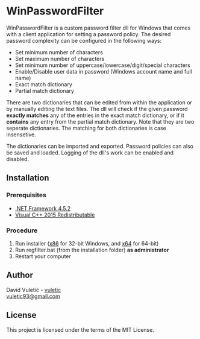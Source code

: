 # WinPasswordFilter
WinPasswordFilter is a custom password filter dll for Windows that comes with a client application for setting a password policy. The desired password complexity can be configured in the following ways:
+ Set minimum number of characters
+ Set maximum number of characters
+ Set minimum number of uppercase/lowercase/digit/special characters
+ Enable/Disable user data in password (Windows account name and full name)
+ Exact match dictionary
+ Partial match dictionary

There are two dictionaries that can be edited from within the application or by manually editing the text files. The dll will check if the given password **exactly matches** any of the entries in the exact match dictionary, or if it **contains** any entry from the partial match dictionary. Note that they are two seperate dictionaries. The matching for both dictionaries is case insensetive.

The dictionaries can be imported and exported. Password policies can also be saved and loaded. Logging of the dll's work can be enabled and disabled.

## Installation
### Prerequisites
+ [.NET Framework 4.5.2](https://www.microsoft.com/en-us/download/details.aspx?id=42642)
+ [Visual C++ 2015 Redistributable](https://www.microsoft.com/en-us/download/details.aspx?id=48145)
### Procedure
1. Run installer ([x86](https://ufile.io/brdii) for 32-bit Windows, and [x64](https://ufile.io/paeeg) for 64-bit)
2. Run regfilter.bat (from the installation folder) **as administrator**
3. Restart your computer  

## Author
David Vuletić - [vuletic](https://github.com/vuletic) <br/>
vuletic93@gmail.com

## License
This project is licensed under the terms of the MIT License.
